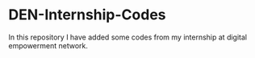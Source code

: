 # DEN-Internship-Codes

In this repository I have added some codes from my internship at digital empowerment network.
